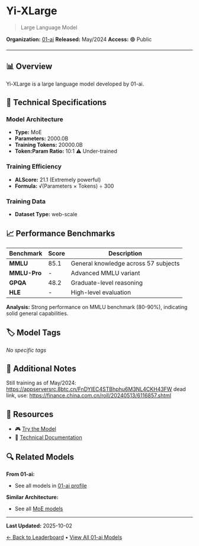 # Yi-XLarge

> Large Language Model

**Organization:** [01-ai](../../labs/01-ai.md)
**Released:** May/2024
**Access:** 🟢 Public

---

## 📊 Overview

Yi-XLarge is a large language model developed by 01-ai.

## 🔧 Technical Specifications

### Model Architecture
- **Type:** MoE
- **Parameters:** 2000.0B
- **Training Tokens:** 20000.0B
- **Token:Param Ratio:** 10:1 ⚠️ Under-trained

### Training Efficiency
- **ALScore:** 21.1 (Extremely powerful)
- **Formula:** √(Parameters × Tokens) ÷ 300

### Training Data
- **Dataset Type:** web-scale

## 📈 Performance Benchmarks

| Benchmark | Score | Description |
|-----------|-------|-------------|
| **MMLU** | 85.1 | General knowledge across 57 subjects |
| **MMLU-Pro** | - | Advanced MMLU variant |
| **GPQA** | 48.2 | Graduate-level reasoning |
| **HLE** | - | High-level evaluation |

**Analysis:** Strong performance on MMLU benchmark (80-90%), indicating solid general capabilities.

## 🏷️ Model Tags

_No specific tags_

## 📝 Additional Notes

Still training as of May/2024: https://appserversrc.8btc.cn/FnDYlEC4STBhphu6M3NL4CKH43FW dead link, use: https://finance.china.com.cn/roll/20240513/6116857.shtml

## 🔗 Resources

- 🎮 [Try the Model](https://platform.01.ai/)
- 📄 [Technical Documentation](https://www.aixinzhijie.com/article/6845768)

## 🔍 Related Models

**From 01-ai:**
- See all models in [01-ai profile](../../labs/01-ai.md)

**Similar Architecture:**
- See all [MoE models](../../architectures/moe.md)

---

**Last Updated:** 2025-10-02

[← Back to Leaderboard](../../README.md) • [View All 01-ai Models](../../labs/01-ai.md)
